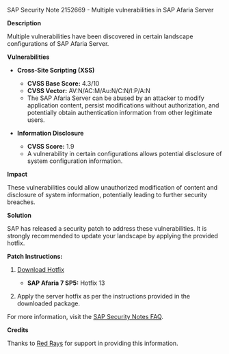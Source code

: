 SAP Security Note 2152669 - Multiple vulnerabilities in SAP Afaria Server

**Description**

Multiple vulnerabilities have been discovered in certain landscape configurations of SAP Afaria Server.

**Vulnerabilities**

- **Cross-Site Scripting (XSS)**
  - **CVSS Base Score:** 4.3/10
  - **CVSS Vector:** AV:N/AC:M/Au:N/C:N/I:P/A:N
  - The SAP Afaria Server can be abused by an attacker to modify application content, persist modifications without authorization, and potentially obtain authentication information from other legitimate users.

- **Information Disclosure**
  - **CVSS Score:** 1.9
  - A vulnerability in certain configurations allows potential disclosure of system configuration information.

**Impact**

These vulnerabilities could allow unauthorized modification of content and disclosure of system information, potentially leading to further security breaches.

**Solution**

SAP has released a security patch to address these vulnerabilities. It is strongly recommended to update your landscape by applying the provided hotfix.

**Patch Instructions:**

1. [Download Hotfix](https://notesdownloads.sap.com/note/0040000018047252017)
   - **SAP Afaria 7 SP5:** Hotfix 13

2. Apply the server hotfix as per the instructions provided in the downloaded package.

For more information, visit the [SAP Security Notes FAQ](https://support.sap.com/securitynotes).

**Credits**

Thanks to [Red Rays](https://redrays.io) for support in providing this information.